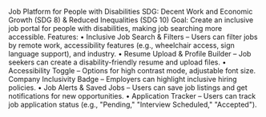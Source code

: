Job Platform for People with Disabilities
SDG: Decent Work and Economic Growth (SDG 8) & Reduced Inequalities (SDG 10)
Goal: Create an inclusive job portal for people with disabilities, making job searching more accessible.
Features:
•	Inclusive Job Search & Filters – Users can filter jobs by remote work, accessibility features (e.g., wheelchair access, sign language support), and industry.
•	Resume Upload & Profile Builder – Job seekers can create a disability-friendly resume and upload files.
•	Accessibility Toggle – Options for high contrast mode, adjustable font size.
Company Inclusivity Badge – Employers can highlight inclusive hiring policies. 
•	Job Alerts & Saved Jobs – Users can save job listings and get notifications for new opportunities.
•	Application Tracker – Users can track job application status (e.g., "Pending," "Interview Scheduled," "Accepted").
